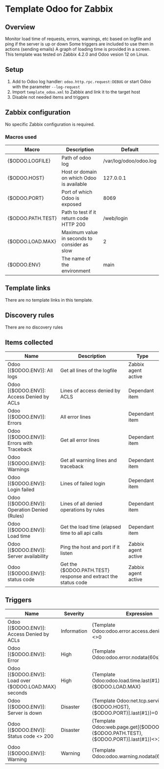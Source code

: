 
# Template Odoo for Zabbix

## Overview

Monitor load time of requests, errors, warnings, etc based on logfile and ping if the server is up or down
Some triggers are included to use them in actions (sending emails)
A graph of loading time is provided in a screen.
This template was tested on Zabbix 4.2.0 and Odoo vesion 12 on Linux.

## Setup

1. Add to Odoo log handler: `odoo.http.rpc.request:DEBUG` or start Odoo with the parameter `--log-request` 
2. Import `template_odoo.xml` to Zabbix and link it to the target host
3. Disable not needed items and triggers

## Zabbix configuration

No specific Zabbix configuration is required.

### Macros used

| Macro                  | Description                                   | Default                 |
|------------------------|-----------------------------------------------|-------------------------|
| {$ODOO.LOGFILE}        | Path of odoo log                              | /var/log/odoo/odoo.log  |
| {$ODOO.HOST}           | Host or domain on which Odoo is available     | 127.0.0.1               |
| {$ODOO.PORT}           | Port of which Odoo is exposed                 | 8069                    |
| {$ODOO.PATH.TEST}      | Path to test if it return code HTTP 200       | /web/login              |
| {$ODOO.LOAD.MAX}       | Maximum value in seconds to consider as slow  | 2                       |
| {$ODOO.ENV}            | The name of the environment                   | main                    |

## Template links

There are no template links in this template.

## Discovery rules

There are no discovery rules

## Items collected

	
| Name                                       | Description         | Type           |
|--------------------------------------------|---------------------|----------------|
| Odoo [{$ODOO.ENV}]: All logs               | Get all lines of the logfile  | Zabbix agent active  |
| Odoo [{$ODOO.ENV}]: Access Denied by ACLs  | Lines of access denied by ACLS  | Dependant item  |
| Odoo [{$ODOO.ENV}]: Errors                 | All error lines   | Dependant item   |
| Odoo [{$ODOO.ENV}]: Errors with Traceback  | Get all error lines  | Dependant item   |
| Odoo [{$ODOO.ENV}]: Warnings               | Get all warning lines and traceback  | Dependant item   |
| Odoo [{$ODOO.ENV}]: Login failed           | Lines of failed login  | Dependant item   |
| Odoo [{$ODOO.ENV}]: Operation Denied (Rules) | Lines of all denied operations by rules  | Dependant item   |
| Odoo [{$ODOO.ENV}]: Load time            | Get the load time (elapsed time to all api calls | Dependant item   |
| Odoo [{$ODOO.ENV}]: Server availability    | Ping the host and port if it listen | Zabbix agent active   |
| Odoo [{$ODOO.ENV}]: status code            | Get the {$ODOO.PATH.TEST} response and extract the status code | Zabbix agent active   |


## Triggers

| Name                                       | Severity    | Expression                                           |       
|--------------------------------------------|-------------|------------------------------------------------------|
| Odoo [{$ODOO.ENV}]: Access Denied by ACLs  | Information | {Template Odoo:odoo.error.access.denied.last(#1)}<>0 | 
| Odoo [{$ODOO.ENV}]: Error                  | High        | 	{Template Odoo:odoo.error.nodata(60s)}=0            |
| Odoo [{$ODOO.ENV}]: Load over {$ODOO.LOAD.MAX} seconds |High| {Template Odoo:odoo.load.time.last(#1)}>{$ODOO.LOAD.MAX} |
| Odoo [{$ODOO.ENV}]: Server is down |Disaster|{Template Odoo:net.tcp.service[http,{$ODOO.HOST},{$ODOO.PORT}].last(#1)}=0|
| Odoo [{$ODOO.ENV}]: Status code <> 200|Disaster|	{Template Odoo:web.page.get[{$ODOO.HOST},{$ODOO.PATH.TEST},{$ODOO.PORT}].last(#1)}<>200|
| Odoo [{$ODOO.ENV}]: Warning                | Warning     | {Template Odoo:odoo.warning.nodata(60s)}=0            |
